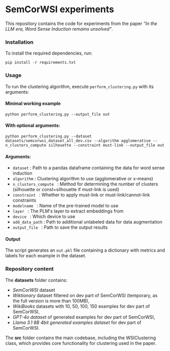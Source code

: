 # SemCorWSI experiments

This repository contains the code for experiments from the paper *"In the LLM era, Word Sense Induction remains unsolved"*.

### Installation

To install the required dependencies, run:

```
pip install -r requirements.txt
```

### Usage
To run the clustering algorithm, execute `perform_clustering.py` with its arguments:

#### Minimal working example
```
python perform_clustering.py --output_file out
```
#### With optional arguments:
```
python perform_clustering.py --dataset datasets/semcorwsi_dataset_all_dev.csv --algorithm agglomerative --n_clusters_compute silhouette --constraint must-link --output_file out
```

#### Arguments:

* `dataset` : Path to a pandas dataframe containing the data for word sense induction
* `algorithm` : Clustering algorithm to use (agglomerative or x-means)
* `n_clusters_compute ` : Method for determining the number of clusters (silhouette or const+silhouette if must-link is used)
* `constraint ` : Whether to apply must-link or must-link/cannot-link constraints
* `modelname ` : Name of the pre-trained model to use
* `layer ` : The PLM's layer to extract embeddings from
* `device ` : Which device to use
* `add_data_path` : Path to additional unlabeled data for data augmentation
* `output_file ` : Path to save the output results

#### Output
The script generates an `out.pkl` file containing a dictionary with metrics and labels for each example in the dataset.

### Repository content

The **datasets** folder contains:

* *SemCorWSI* dataset
* *Wiktionary* dataset filtered on dev part of SemCorWSI (temporary, as the full version is more than 100MB), 
* *WikiBooks* datasets with 10, 50, 100, 150 examples for dev part of SemCorWSI, 
* *GPT-4o dataset* of generated examples for dev part of SemCorWSI, 
* *Llama 3.1 8B 4bit generated examples dataset* for dev part of SemCorWSI.


The **src** folder contains the main codebase, including the WSIClustering class, which provides core functionality for clustering used in the paper.

